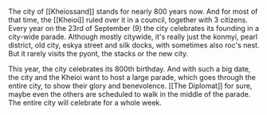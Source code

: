 The city of [[Kheiossand]] stands for nearly 800 years now. And for most of that time, the [[Kheioi]] ruled over it in a council, together with 3 citizens.
Every year on the 23rd of September (9) the city celebrates its founding in a city-wide parade. Although mostly citywide, it's really just the konmyi, pearl district, old city, eskya street and silk docks, with sometimes also roc's nest. But it rarely visits the pyont, the stacks or the new city.

This year, the city celebrates its 800th birthday. And with such a big date, the city and the Kheioi want to host a large parade, which goes through the entire city, to show their glory and benevolence. [[The Diplomat]] for sure, maybe even the others are scheduled to walk in the middle of the parade. The entire city will celebrate for a whole week.